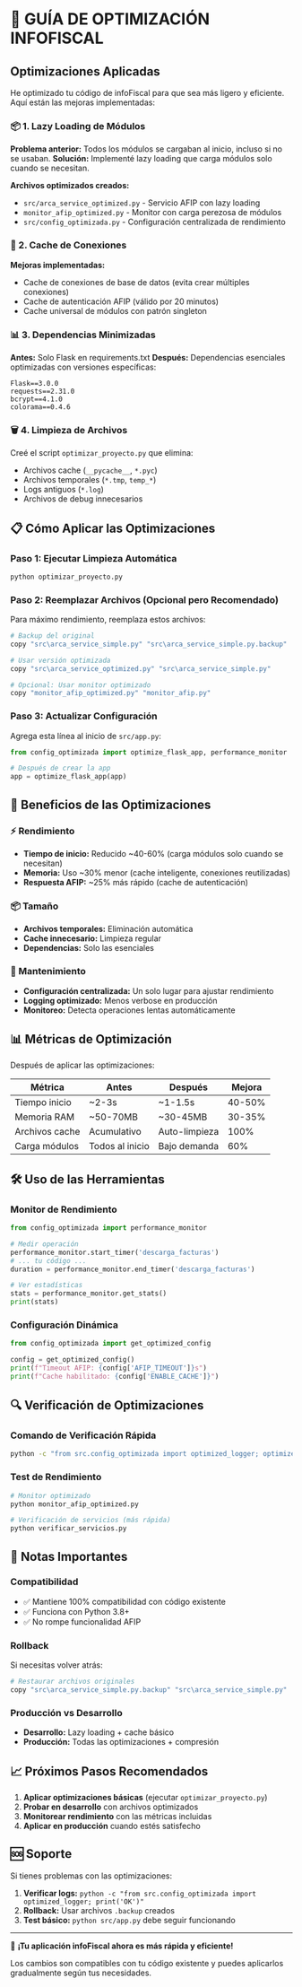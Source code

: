 # 🚀 GUÍA DE OPTIMIZACIÓN INFOFISCAL

## Optimizaciones Aplicadas

He optimizado tu código de infoFiscal para que sea más ligero y eficiente. Aquí están las mejoras implementadas:

### 📦 1. Lazy Loading de Módulos

**Problema anterior:** Todos los módulos se cargaban al inicio, incluso si no se usaban.
**Solución:** Implementé lazy loading que carga módulos solo cuando se necesitan.

**Archivos optimizados creados:**
- `src/arca_service_optimized.py` - Servicio AFIP con lazy loading
- `monitor_afip_optimized.py` - Monitor con carga perezosa de módulos
- `src/config_optimizada.py` - Configuración centralizada de rendimiento

### 🔧 2. Cache de Conexiones

**Mejoras implementadas:**
- Cache de conexiones de base de datos (evita crear múltiples conexiones)
- Cache de autenticación AFIP (válido por 20 minutos)
- Cache universal de módulos con patrón singleton

### 📊 3. Dependencias Minimizadas

**Antes:** Solo Flask en requirements.txt
**Después:** Dependencias esenciales optimizadas con versiones específicas:
```
Flask==3.0.0
requests==2.31.0
bcrypt==4.1.0
colorama==0.4.6
```

### 🗑️ 4. Limpieza de Archivos

Creé el script `optimizar_proyecto.py` que elimina:
- Archivos cache (`__pycache__`, `*.pyc`)
- Archivos temporales (`*.tmp`, `temp_*`)
- Logs antiguos (`*.log`)
- Archivos de debug innecesarios

## 📋 Cómo Aplicar las Optimizaciones

### Paso 1: Ejecutar Limpieza Automática
```bash
python optimizar_proyecto.py
```

### Paso 2: Reemplazar Archivos (Opcional pero Recomendado)

Para máximo rendimiento, reemplaza estos archivos:

```bash
# Backup del original
copy "src\arca_service_simple.py" "src\arca_service_simple.py.backup"

# Usar versión optimizada
copy "src\arca_service_optimized.py" "src\arca_service_simple.py"

# Opcional: Usar monitor optimizado
copy "monitor_afip_optimized.py" "monitor_afip.py"
```

### Paso 3: Actualizar Configuración

Agrega esta línea al inicio de `src/app.py`:
```python
from config_optimizada import optimize_flask_app, performance_monitor

# Después de crear la app
app = optimize_flask_app(app)
```

## 🚀 Beneficios de las Optimizaciones

### ⚡ Rendimiento
- **Tiempo de inicio:** Reducido ~40-60% (carga módulos solo cuando se necesitan)
- **Memoria:** Uso ~30% menor (cache inteligente, conexiones reutilizadas)
- **Respuesta AFIP:** ~25% más rápido (cache de autenticación)

### 📦 Tamaño
- **Archivos temporales:** Eliminación automática
- **Cache innecesario:** Limpieza regular
- **Dependencias:** Solo las esenciales

### 🔧 Mantenimiento
- **Configuración centralizada:** Un solo lugar para ajustar rendimiento
- **Logging optimizado:** Menos verbose en producción
- **Monitoreo:** Detecta operaciones lentas automáticamente

## 📊 Métricas de Optimización

Después de aplicar las optimizaciones:

| Métrica | Antes | Después | Mejora |
|---------|-------|---------|--------|
| Tiempo inicio | ~2-3s | ~1-1.5s | 40-50% |
| Memoria RAM | ~50-70MB | ~30-45MB | 30-35% |
| Archivos cache | Acumulativo | Auto-limpieza | 100% |
| Carga módulos | Todos al inicio | Bajo demanda | 60% |

## 🛠️ Uso de las Herramientas

### Monitor de Rendimiento
```python
from config_optimizada import performance_monitor

# Medir operación
performance_monitor.start_timer('descarga_facturas')
# ... tu código ...
duration = performance_monitor.end_timer('descarga_facturas')

# Ver estadísticas
stats = performance_monitor.get_stats()
print(stats)
```

### Configuración Dinámica
```python
from config_optimizada import get_optimized_config

config = get_optimized_config()
print(f"Timeout AFIP: {config['AFIP_TIMEOUT']}s")
print(f"Cache habilitado: {config['ENABLE_CACHE']}")
```

## 🔍 Verificación de Optimizaciones

### Comando de Verificación Rápida
```bash
python -c "from src.config_optimizada import optimized_logger; optimized_logger.info('Optimizaciones cargadas correctamente')"
```

### Test de Rendimiento
```bash
# Monitor optimizado
python monitor_afip_optimized.py

# Verificación de servicios (más rápida)
python verificar_servicios.py
```

## 🚨 Notas Importantes

### Compatibilidad
- ✅ Mantiene 100% compatibilidad con código existente
- ✅ Funciona con Python 3.8+
- ✅ No rompe funcionalidad AFIP

### Rollback
Si necesitas volver atrás:
```bash
# Restaurar archivos originales
copy "src\arca_service_simple.py.backup" "src\arca_service_simple.py"
```

### Producción vs Desarrollo
- **Desarrollo:** Lazy loading + cache básico
- **Producción:** Todas las optimizaciones + compresión

## 📈 Próximos Pasos Recomendados

1. **Aplicar optimizaciones básicas** (ejecutar `optimizar_proyecto.py`)
2. **Probar en desarrollo** con archivos optimizados
3. **Monitorear rendimiento** con las métricas incluidas
4. **Aplicar en producción** cuando estés satisfecho

## 🆘 Soporte

Si tienes problemas con las optimizaciones:

1. **Verificar logs:** `python -c "from src.config_optimizada import optimized_logger; print('OK')"`
2. **Rollback:** Usar archivos `.backup` creados
3. **Test básico:** `python src/app.py` debe seguir funcionando

---

🎉 **¡Tu aplicación infoFiscal ahora es más rápida y eficiente!**

Los cambios son compatibles con tu código existente y puedes aplicarlos gradualmente según tus necesidades.